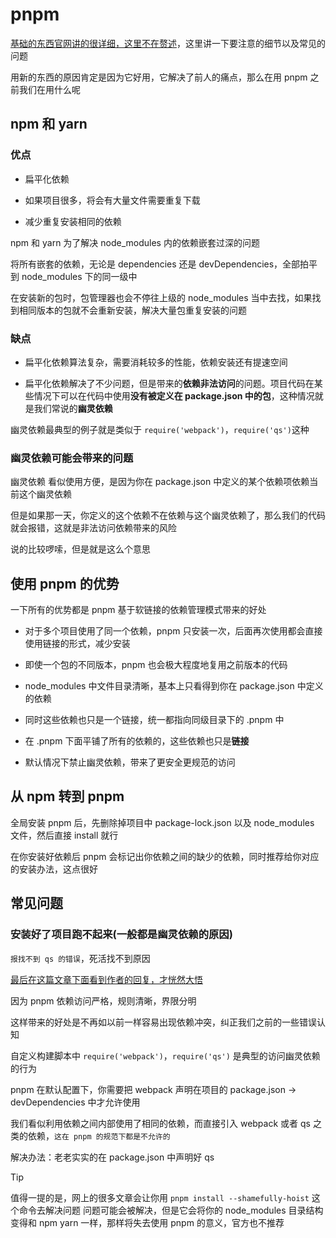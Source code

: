 # pnpm
[基础的东西官网讲的很详细，这里不在赘述](https://www.pnpm.cn/installation)，这里讲一下要注意的细节以及常见的问题

用新的东西的原因肯定是因为它好用，它解决了前人的痛点，那么在用 pnpm 之前我们在用什么呢
## npm 和 yarn
### 优点
- 扁平化依赖

- 如果项目很多，将会有大量文件需要重复下载
  
- 减少重复安装相同的依赖

npm 和 yarn 为了解决 node_modules 内的依赖嵌套过深的问题

将所有嵌套的依赖，无论是 dependencies 还是 devDependencies，全部拍平到 node_modules 下的同一级中

在安装新的包时，包管理器也会不停往上级的 node_modules 当中去找，如果找到相同版本的包就不会重新安装，解决大量包重复安装的问题

### 缺点
- 扁平化依赖算法复杂，需要消耗较多的性能，依赖安装还有提速空间

- 扁平化依赖解决了不少问题，但是带来的**依赖非法访问**的问题。项目代码在某些情况下可以在代码中使用**没有被定义在 package.json 中的包**，这种情况就是我们常说的**幽灵依赖**

幽灵依赖最典型的例子就是类似于 `require('webpack')`，`require('qs')`这种

### 幽灵依赖可能会带来的问题
幽灵依赖 看似使用方便，是因为你在 package.json 中定义的某个依赖项依赖当前这个幽灵依赖

但是如果那一天，你定义的这个依赖不在依赖与这个幽灵依赖了，那么我们的代码就会报错，这就是非法访问依赖带来的风险

说的比较啰嗦，但是就是这么个意思

## 使用 pnpm 的优势
一下所有的优势都是 pnpm 基于软链接的依赖管理模式带来的好处

- 对于多个项目使用了同一个依赖，pnpm 只安装一次，后面再次使用都会直接使用链接的形式，减少安装
  
- 即使一个包的不同版本，pnpm 也会极大程度地复用之前版本的代码

- node_modules 中文件目录清晰，基本上只看得到你在 package.json 中定义的依赖

- 同时这些依赖也只是一个链接，统一都指向同级目录下的 .pnpm 中

- 在 .pnpm 下面平铺了所有的依赖的，这些依赖也只是**链接**

- 默认情况下禁止幽灵依赖，带来了更安全更规范的访问

## 从 npm 转到 pnpm
全局安装 pnpm 后，先删除掉项目中 package-lock.json 以及 node_modules 文件，然后直接 install 就行

在你安装好依赖后 pnpm 会标记出你依赖之间的缺少的依赖，同时推荐给你对应的安装办法，这点很好
## 常见问题
### 安装好了项目跑不起来(一般都是幽灵依赖的原因)
`报找不到 qs 的错误`，死活找不到原因

[最后在这篇文章下面看到作者的回复，才恍然大悟](https://zhuanlan.zhihu.com/p/546400909)

因为 pnpm 依赖访问严格，规则清晰，界限分明

这样带来的好处是不再如以前一样容易出现依赖冲突，纠正我们之前的一些错误认知

自定义构建脚本中 `require('webpack')`，`require('qs')` 是典型的访问幽灵依赖的行为

pnpm 在默认配置下，你需要把 webpack 声明在项目的 package.json -> devDependencies 中才允许使用

我们看似利用依赖之间内部使用了相同的依赖，而直接引入 webpack 或者 qs 之类的依赖，`这在 pnpm 的规范下都是不允许的`

解决办法：老老实实的在 package.json 中声明好 qs

> [!TIP]
> 值得一提的是，网上的很多文章会让你用 `pnpm install --shamefully-hoist` 这个命令去解决问题
> 问题可能会被解决，但是它会将你的 node_modules 目录结构变得和 npm yarn 一样，那样将失去使用 pnpm 的意义，官方也不推荐



